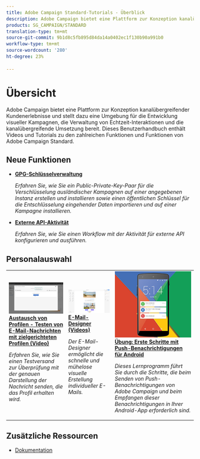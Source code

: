 ```yaml
---
title: Adobe Campaign Standard-Tutorials - Überblick
description: Adobe Campaign bietet eine Plattform zur Konzeption kanalübergreifender Kundenerlebnisse und stellt dazu eine Umgebung für die Entwicklung visueller Kampagnen, die Verwaltung von Echtzeit-Interaktionen und die kanalübergreifende Umsetzung bereit. Dieses Benutzerhandbuch enthält Videos und Tutorials zu den zahlreichen Funktionen und Funktionen von Adobe Campaign Standard.
products: SG_CAMPAIGN/STANDARD
translation-type: tm+mt
source-git-commit: 9b1d8c5fb895d84da14a0402ec1f130b90a991b0
workflow-type: tm+mt
source-wordcount: '280'
ht-degree: 23%

---
```



# Übersicht

Adobe Campaign bietet eine Plattform zur Konzeption kanalübergreifender Kundenerlebnisse und stellt dazu eine Umgebung für die Entwicklung visueller Kampagnen, die Verwaltung von Echtzeit-Interaktionen und die kanalübergreifende Umsetzung bereit. Dieses Benutzerhandbuch enthält Videos und Tutorials zu den zahlreichen Funktionen und Funktionen von Adobe Campaign Standard.

## Neue Funktionen

* **[GPG-Schlüsselverwaltung](/help/administrating/control-panel/gpg-key-management/gpg-key-management-overview.md)**

   *Erfahren Sie, wie Sie ein Public-Private-Key-Paar für die Verschlüsselung ausländischer Kampagnen auf einer angegebenen Instanz erstellen und installieren sowie einen öffentlichen Schlüssel für die Entschlüsselung eingehender Daten importieren und auf einer Kampagne installieren.*

* **[Externe API-Aktivität](/help/managing-processes-and-data/data-management-activities/external-api-activity.md)**

   *Erfahren Sie, wie Sie einen Workflow mit der Aktivität für externe API konfigurieren und ausführen.*

## Personalauswahl

<table>
<tr>
  <td>
    <a href="./communication-channels/email/profile-substitution.md"> 
      <img alt="Austausch von Profilen - Testen von E-Mail-Nachrichten mit zielgerichteten Profilen (Video)" src="./assets/substitution_tab.png"/>
    </a>
    <div>
      <a href="./communication-channels/email/profile-substitution.md">
    <strong>Austausch von Profilen - Testen von E-Mail-Nachrichten mit zielgerichteten Profilen (Video)</strong>
    </a>
    </div>
    <p>
    <em>Erfahren Sie, wie Sie einen Testversand zur Überprüfung mit der genauen Darstellung der Nachricht senden, die das Profil erhalten wird.</em>
    <p>
  </td>
   <td>
    <a href="./designing-content/email-designer/email-designer-overview.md">
      <img alt="E-Mail-Designer (Videos)" src="./assets/email_designer_tutorial.png" />
    </a>
    <div>
      <a href="./designing-content/email-designer/email-designer-overview.md">
    <strong>E-Mail-Designer (Videos)</strong>
    </a>
    </div>
    <p>
    <em>Der E-Mail-Designer ermöglicht die schnelle und mühelose visuelle Erstellung individueller E-Mails.</em>
    <p>
  </td>
  <td>
    <a href="https://docs.adobe.com/content/help/en/campaign-standard-learn/getting-started-with-push-notifications-android/introduction.html">
      <img alt="Übung: Erste Schritte mit Push-Benachrichtigungen für Android" src="./assets/push-for-android.png" />
    </a>
    <div>
      <a href="https://docs.adobe.com/content/help/en/campaign-standard-learn/getting-started-with-push-notifications-android/introduction.html">
    <strong>Übung: Erste Schritte mit Push-Benachrichtigungen für Android</strong>
    </a>
    </div>
    <p>
    <em>Dieses Lernprogramm führt Sie durch die Schritte, die beim Senden von Push-Benachrichtigungen von Adobe Campaign und beim Empfangen dieser Benachrichtigungen in Ihrer Android-App erforderlich sind. </em>
    <p>
  </td>
</tr>
</table>

## Zusätzliche Ressourcen

* [Dokumentation](https://docs.adobe.com/content/help/de-DE/campaign-standard/using/campaign-standard-home.html)
